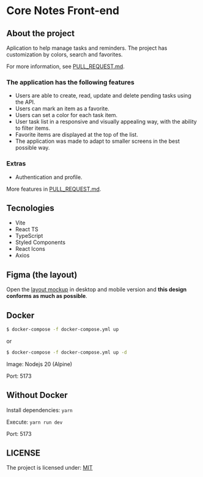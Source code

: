 # Core Notes Front-end

## About the project

Aplication to help manage tasks and reminders.
The project has customization by colors, search and favorites.

For more information, see [PULL_REQUEST.md](PULL_REQUEST.md).

### The application has the following features

- Users are able to create, read, update and delete pending tasks using the API.
- Users can mark an item as a favorite.
- Users can set a color for each task item.
- User task list in a responsive and visually appealing way, with the ability to filter items.
- Favorite items are displayed at the top of the list.
- The application was made to adapt to smaller screens in the best possible way.

### Extras

- Authentication and profile.

More features in [PULL_REQUEST.md](PULL_REQUEST.md).

## Tecnologies

- Vite
- React TS
- TypeScript
- Styled Components
- React Icons
- Axios

## Figma (the layout)

Open the [layout mockup](https://www.figma.com/file/sQrUVHTlyogq3qGdkqGTXN/mockup?node-id=7%3A2&t=ANTOTiqjqGWYuoUr-0) in desktop and mobile version and **this design conforms as much as possible**.

## Docker

```bash
$ docker-compose -f docker-compose.yml up
```

or

```bash
$ docker-compose -f docker-compose.yml up -d
```

Image: Nodejs 20 (Alpine)

Port: 5173

## Without Docker

Install dependencies: `yarn`

Execute: `yarn run dev`

Port: 5173

## LICENSE

The project is licensed under: [MIT](LICENSE.md)
